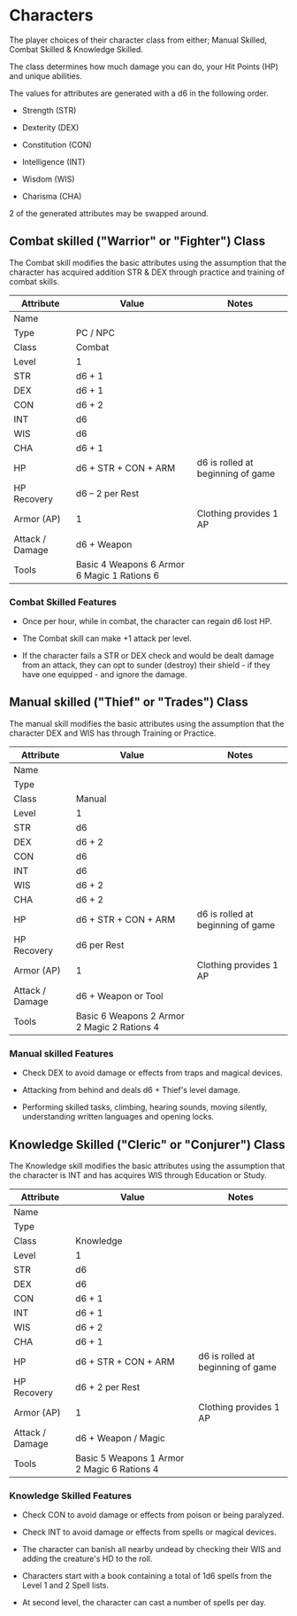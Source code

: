 # Characters

The player choices of their character class from either; Manual Skilled, Combat Skilled & Knowledge Skilled.

The class determines how much damage you can do, your Hit Points (HP) and unique abilities.

The values for attributes are generated with a d6 in the following order.

- Strength (STR)

- Dexterity (DEX)

- Constitution (CON)

- Intelligence (INT)

- Wisdom (WIS)

- Charisma (CHA)

2 of the generated attributes may be swapped around.

## Combat skilled ("Warrior" or "Fighter") Class

The Combat skill modifies the basic attributes using the assumption that the character has acquired addition STR & DEX through practice and training of combat skills.

| **Attribute**          | **Value**                                       | **Notes**                                                   |
|------------------------|--------------------------------------------------------------------|------------------------------------------|
|     Name               |                                                                    |                                          |
|     Type               |     PC / NPC                                                       |                                          |
|     Class              |     Combat                                                         |                                          |
|     Level              |     1                                                              |                                          |
|     STR                |     d6 + 1                                                         |                                          |
|     DEX                |     d6 + 1                                                         |                                          |
|     CON                |     d6 + 2                                                         |                                          |
|     INT                |     d6                                                             |                                          |
|     WIS                |     d6                                                             |                                          |
|     CHA                |     d6 + 1                                                         |                                          |
|     HP                 |     d6 + STR + CON + ARM                                           |     d6 is rolled at beginning of game    |
|     HP Recovery        |     d6 – 2 per Rest                                                |                                          |
|     Armor (AP)         |     1                                                              |     Clothing provides 1 AP               |
|     Attack / Damage    |     d6 + Weapon                                                    |                                          |
|     Tools              |     Basic 4     Weapons 6     Armor 6     Magic 1     Rations 6    |                                          |

### Combat Skilled Features

- Once per hour, while in combat, the character can regain d6 lost HP.

- The Combat skill can make +1 attack per level.

- If the character fails a STR or DEX check and would be dealt damage from an attack, they can opt to sunder (destroy) their shield - if they have one equipped - and ignore the damage.

## Manual skilled ("Thief" or "Trades") Class

The manual skill modifies the basic attributes using the assumption that the character DEX and WIS has through Training or Practice.

| **Attribute**   | **Value**                                       | **Notes**                         |
|-----------------|-------------------------------------------------|-----------------------------------|
| Name            |                                                 |                                   |
| Type            |                                                 |                                   |
| Class           | Manual                                          |                                   |
| Level           | 1                                               |                                   |
| STR             | d6                                              |                                   |
| DEX             | d6 + 2                                          |                                   |
| CON             | d6                                              |                                   |
| INT             | d6                                              |                                   |
| WIS             | d6 + 2                                          |                                   |
| CHA             | d6 + 2                                          |                                   |
| HP              | d6 + STR + CON + ARM                            | d6 is rolled at beginning of game |
| HP Recovery     | d6 per Rest                                     |                                   |
| Armor (AP)      | 1                                               | Clothing provides 1 AP            |
| Attack / Damage | d6 + Weapon or Tool                             |                                   |
| Tools           | Basic 6  Weapons 2  Armor 2  Magic 2  Rations 4 |                                   |

### Manual skilled Features

- Check DEX to avoid damage or effects from traps and magical devices.

- Attacking from behind and deals d6 + Thief\'s level damage.

- Performing skilled tasks, climbing, hearing sounds, moving silently, understanding written languages and opening locks.

## Knowledge Skilled ("Cleric" or "Conjurer") Class

The Knowledge skill modifies the basic attributes using the assumption that the character is INT and has acquires WIS through Education or Study.

| **Attribute**   | **Value**                                       | **Notes**                         |
|-----------------|-------------------------------------------------|-----------------------------------|
| Name            |                                                 |                                   |
| Type            |                                                 |                                   |
| Class           | Knowledge                                       |                                   |
| Level           | 1                                               |                                   |
| STR             | d6                                              |                                   |
| DEX             | d6                                              |                                   |
| CON             | d6 + 1                                          |                                   |
| INT             | d6 + 1                                          |                                   |
| WIS             | d6 + 2                                          |                                   |
| CHA             | d6 + 1                                          |                                   |
| HP              | d6 + STR + CON + ARM                            | d6 is rolled at beginning of game |
| HP Recovery     | d6 + 2 per Rest                                 |                                   |
| Armor (AP)      | 1                                               | Clothing provides 1 AP            |
| Attack / Damage | d6 + Weapon / Magic                             |                                   |
| Tools           | Basic 5  Weapons 1  Armor 2  Magic 6  Rations 4 |                                   |

### Knowledge Skilled Features

- Check CON to avoid damage or effects from poison or being paralyzed.

- Check INT to avoid damage or effects from spells or magical devices.

- The character can banish all nearby undead by checking their WIS and adding the creature\'s HD to the roll.

- Characters start with a book containing a total of 1d6 spells from the Level 1 and 2 Spell lists.

- At second level, the character can cast a number of spells per day.
